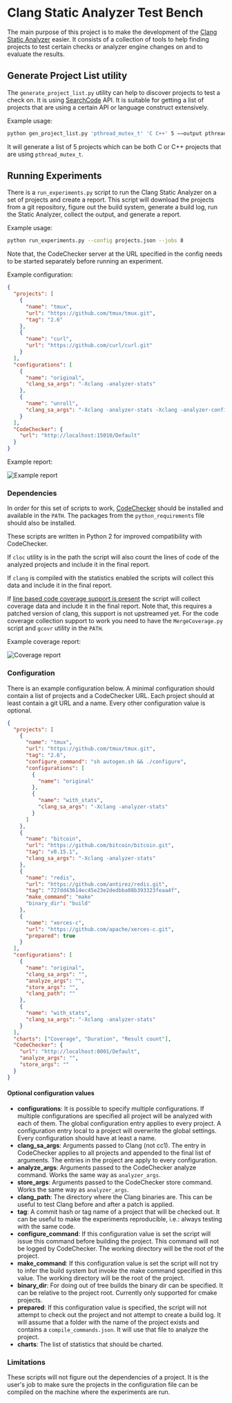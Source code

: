 Clang Static Analyzer Test Bench
================================

The main purpose of this project is to make the development of the 
[Clang Static Analyzer](https://clang-analyzer.llvm.org/) easier.
It consists of a collection of tools to help
finding projects to test certain checks or analyzer engine changes on
and to evaluate the results.

Generate Project List utility
-----------------------------

The `generate_project_list.py` utility can help to discover projects to
test a check on. It is using [SearchCode](https://searchcode.com) API.
It is suitable for getting a list of projects that are using a certain
API or language construct extensively.

Example usage:

```bash
python gen_project_list.py 'pthread_mutex_t' 'C C++' 5 −−output pthread.json
```

It will generate a list of 5 projects which can be both C or C++ projects that
are using `pthread_mutex_t`.

Running Experiments
-------------------

There is a `run_experiments.py` script to run the Clang Static Analyzer on a
set of projects and create a report. This script will download the projects
from a git repository, figure out the build system, generate a build log,
run the Static Analyzer, collect the output, and generate a report.

Example usage:

```bash
python run_experiments.py --config projects.json --jobs 8
```

Note that, the CodeChecker server at the URL specified in the config needs to
be started separately before running an experiment.

Example configuration:

```json
{
  "projects": [
    {
      "name": "tmux",
      "url": "https://github.com/tmux/tmux.git",
      "tag": "2.6"
    },
    {
      "name": "curl",
      "url": "https://github.com/curl/curl.git"
    }
  ],
  "configurations": [
    {
      "name": "original",
      "clang_sa_args": "-Xclang -analyzer-stats"
    },
    {
      "name": "unroll",
      "clang_sa_args": "-Xclang -analyzer-stats -Xclang -analyzer-config -Xclang unroll-loops=true,cfg-loopexit=true"
    }
  ],
  "CodeChecker": {
    "url": "http://localhost:15010/Default"
  }
}
```

Example report:

![Example report](https://raw.githubusercontent.com/Xazax-hun/csa-testbench/master/pictures/report.gif)

### Dependencies

In order for this set of scripts to work, [CodeChecker](https://github.com/Ericsson/codechecker)
should be installed and available in the `PATH`. The packages from the
`python_requirements` file should also be installed.

These scripts are written in Python 2 for improved compatibility with
CodeChecker.

If `cloc` utility is in the path the script will also count the lines of
code of the analyzed projects and include it in the final report.

If `clang` is compiled with the statistics enabled the scripts will collect
this data and include it in the final report.

If [line based code coverage support is present](https://github.com/Xazax-hun/clang/commit/8428aeb89deb0b61a5d0101dc7fab962be0cf6e8)
the script will collect coverage data and include it in the final report.
Note that, this requires a patched version of clang, this support is not
upstreamed yet. For the code coverage collection support to work
you need to have the `MergeCoverage.py` script and `gcovr` utility
in the `PATH`.

Example coverage report:

![Coverage report](https://raw.githubusercontent.com/Xazax-hun/csa-testbench/master/pictures/coverage.gif)

### Configuration

There is an example configuration below. A minimal configuration should contain a list
of projects and a CodeChecker URL. Each project should at least contain a git URL and
a name. Every other configuration value is optional.

```json
{
  "projects": [
    {
      "name": "tmux",
      "url": "https://github.com/tmux/tmux.git",
      "tag": "2.6",
      "configure_command": "sh autogen.sh && ./configure",
      "configurations": [
        {
          "name": "original"
        },
        {
          "name": "with_stats",
          "clang_sa_args": "-Xclang -analyzer-stats"
        }
      ]
    },
    {
      "name": "bitcoin",
      "url": "https://github.com/bitcoin/bitcoin.git",
      "tag": "v0.15.1",
      "clang_sa_args": "-Xclang -analyzer-stats"
    },
    {
      "name": "redis",
      "url": "https://github.com/antirez/redis.git",
      "tag": "727dd43614ec45e23e2dedbba08b393323feaa4f",
      "make_command": "make"
      "binary_dir": "build"
    },
    {
      "name": "xerces-c",
      "url": "https://github.com/apache/xerces-c.git",
      "prepared": true
    }
  ],
  "configurations": [
    {
      "name": "original",
      "clang_sa_args": "",
      "analyze_args": "",
      "store_args": "",
      "clang_path": ""
    },
    {
      "name": "with_stats",
      "clang_sa_args": "-Xclang -analyzer-stats"
    }
  ],
  "charts": ["Coverage", "Duration", "Result count"],
  "CodeChecker": {
    "url": "http://localhost:8001/Default",
    "analyze_args": "",
    "store_args": ""
  }
}
```

#### Optional configuration values

* **configurations**: It is possible to specify multiple configurations. If multiple configurations are
specified all project will be analyzed with each of them. The global configuration
entry applies to every project. A configuration entry local to a project will overwrite
the global settings. Every configuration should have at least a name.
* **clang_sa_args**: Arguments passed to Clang (not cc1). The entry in CodeChecker applies to
all projects and appended to the final list of arguments. The entries in the project are
apply to every configuration.
* **analyze_args**: Arguments passed to the CodeChecker analyze command. Works the same way as
`analyzer_args`.
* **store_args**: Arguments passed to the CodeChecker store command. Works the same way as
`analyzer_args`.
* **clang_path**: The directory where the Clang binaries are. This can be useful to test Clang
before and after a patch is applied.
* **tag**: A commit hash or tag name of a project that will be checked out. It can be
useful to make the experiments reproducible, i.e.: always testing with the same code.
* **configure_command**: If this configuration value is set the script will issue this
command before building the project. This command will not be logged by CodeChecker.
The working directory will be the root of the project.
* **make_command**: If this configuration value is set the script will not try to
infer the build system but invoke the make command specified in this value.
The working directory will be the root of the project.
* **binary_dir**: For doing out of tree builds the binary dir can be specified. It can be
relative to the project root. Currently only supported for cmake projects.
* **prepared**: If this configuration value is specified, the script will not attempt to
check out the project and not attempt to create a build log. It will assume that a folder
with the name of the project exists and contains a `compile_commands.json`. It will use that
file to analyze the project.
* **charts**: The list of statistics that should be charted.

### Limitations

These scripts will not figure out the dependencies of a project. It is the user's job
to make sure the projects in the configuration file can be compiled on the machine where
the experiments are run.
